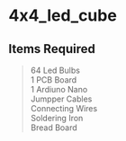 # 4x4_led_cube

## Items Required
>64 Led Bulbs\
>1 PCB Board\
>1 Ardiuno Nano\
>Jumpper Cables\
>Connecting Wires\
>Soldering Iron\
>Bread Board


